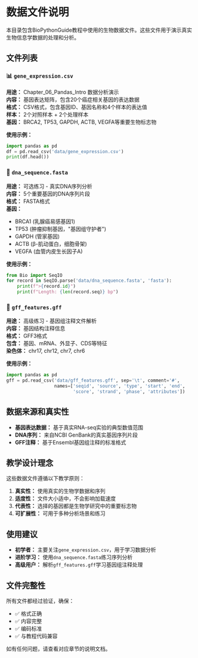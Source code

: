 # 数据文件说明

本目录包含BioPythonGuide教程中使用的生物数据文件。这些文件用于演示真实生物信息学数据的处理和分析。

## 文件列表

### 📊 `gene_expression.csv` 
**用途：** Chapter_06_Pandas_Intro 数据分析演示  
**内容：** 基因表达矩阵，包含20个癌症相关基因的表达数据  
**格式：** CSV格式，包含基因ID、基因名称和4个样本的表达值  
**样本：** 2个对照样本 + 2个处理样本  
**基因：** BRCA2, TP53, GAPDH, ACTB, VEGFA等重要生物标志物  

**使用示例：**
```python
import pandas as pd
df = pd.read_csv('data/gene_expression.csv')
print(df.head())
```

### 🧬 `dna_sequence.fasta`
**用途：** 可选练习 - 真实DNA序列分析  
**内容：** 5个重要基因的DNA序列片段  
**格式：** FASTA格式  
**基因：** 
- BRCA1 (乳腺癌易感基因1)
- TP53 (肿瘤抑制基因，"基因组守护者")
- GAPDH (管家基因)
- ACTB (β-肌动蛋白，细胞骨架)
- VEGFA (血管内皮生长因子A)

**使用示例：**
```python
from Bio import SeqIO
for record in SeqIO.parse('data/dna_sequence.fasta', 'fasta'):
    print(f">{record.id}")
    print(f"Length: {len(record.seq)} bp")
```

### 📍 `gff_features.gff`
**用途：** 高级练习 - 基因组注释文件解析  
**内容：** 基因结构注释信息  
**格式：** GFF3格式  
**包含：** 基因、mRNA、外显子、CDS等特征  
**染色体：** chr17, chr12, chr7, chr6  

**使用示例：**
```python
import pandas as pd
gff = pd.read_csv('data/gff_features.gff', sep='\t', comment='#',
                  names=['seqid', 'source', 'type', 'start', 'end', 
                         'score', 'strand', 'phase', 'attributes'])
```

## 数据来源和真实性

- **基因表达数据：** 基于真实RNA-seq实验的典型数值范围
- **DNA序列：** 来自NCBI GenBank的真实基因序列片段
- **GFF注释：** 基于Ensembl基因组注释的标准格式

## 教学设计理念

这些数据文件遵循以下教学原则：

1. **真实性：** 使用真实的生物学数据和序列
2. **适度性：** 文件大小适中，不会影响加载速度
3. **代表性：** 选择的基因都是生物学研究中的重要标志物
4. **可扩展性：** 可用于多种分析场景和练习

## 使用建议

- **初学者：** 主要关注`gene_expression.csv`，用于学习数据分析
- **进阶学习：** 使用`dna_sequence.fasta`练习序列分析
- **高级用户：** 解析`gff_features.gff`学习基因组注释处理

## 文件完整性

所有文件都经过验证，确保：
- ✅ 格式正确
- ✅ 内容完整
- ✅ 编码标准
- ✅ 与教程代码兼容

如有任何问题，请查看对应章节的说明文档。